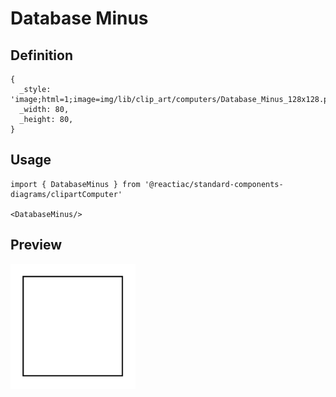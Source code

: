 # Database Minus

## Definition

```
{
  _style: 'image;html=1;image=img/lib/clip_art/computers/Database_Minus_128x128.pngstrokeColor=none;',
  _width: 80,
  _height: 80,
}
```

## Usage

```
import { DatabaseMinus } from '@reactiac/standard-components-diagrams/clipartComputer'

<DatabaseMinus/>
```

## Preview

<img src="./database-minus.png" width="200"/>
